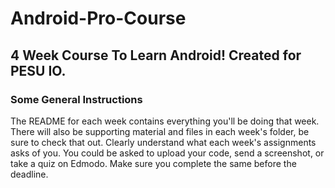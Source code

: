# Android-Pro-Course
## 4 Week Course To Learn Android! Created for PESU IO.
### Some General Instructions
The README for each week contains everything you'll be doing that week. There will also be supporting material and files in each week's folder, be sure to check that out.
Clearly understand what each week's assignments asks of you. You could be asked to upload your code, send a screenshot, or take a quiz on Edmodo. Make sure you complete the same before the deadline.
